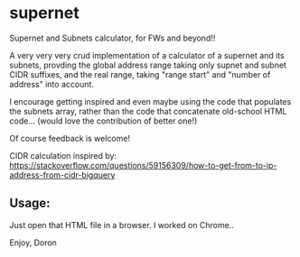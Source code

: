 # supernet
Supernet and Subnets calculator, for FWs and beyond!! 

A very very very crud implementation of a calculator of a supernet and its subnets, provding the global address range taking only supnet and subnet CIDR suffixes, and the real range, taking "range start" and "number of address" into account.

I encourage getting inspired and even maybe using the code that populates the subnets array, rather than the code that concatenate old-school HTML code...
(would love the contribution of better one!) 

Of course feedback is welcome! 

CIDR calculation inspired by: https://stackoverflow.com/questions/59156309/how-to-get-from-to-ip-address-from-cidr-bigquery

## Usage:
Just open that HTML file in a browser. I worked on Chrome..


Enjoy,
Doron